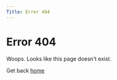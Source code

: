 ```yaml
---
Title: Error 404
---
```


Error 404
=========
Woops. Looks like this page doesn't exist. 

Get back <a href="%base_url%?">home</a></td>
